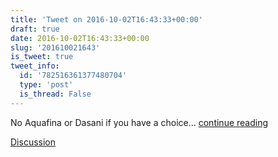 ```yaml
---
title: 'Tweet on 2016-10-02T16:43:33+00:00'
draft: true
date: 2016-10-02T16:43:33+00:00
slug: '201610021643'
is_tweet: true
tweet_info:
  id: '782516361377480704'
  type: 'post'
  is_thread: False
---
```




No Aquafina or Dasani if you have a choice... [continue reading](urls[0])

[Discussion](https://x.com/sytelus/status/782516361377480704)
